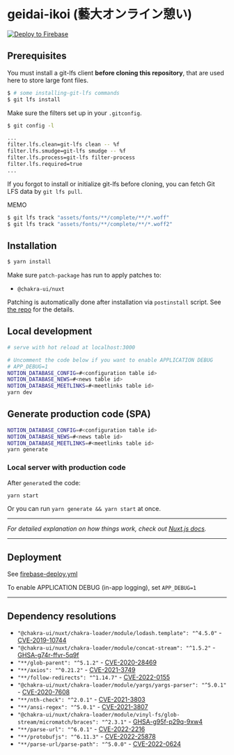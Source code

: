 # geidai-ikoi (藝大オンライン憩い)
[![Deploy to Firebase](https://github.com/MaySoMusician/geidai-ikoi/actions/workflows/firebase-deploy.yml/badge.svg)](https://github.com/MaySoMusician/geidai-ikoi/actions/workflows/firebase-deploy.yml)

## Prerequisites 

You must install a git-lfs client **before cloning this repository**, that are used here to store large font files.

```bash
$ # some installing-git-lfs commands
$ git lfs install
```

Make sure the filters set up in your `.gitconfig`.
```bash
$ git config -l

...
filter.lfs.clean=git-lfs clean -- %f
filter.lfs.smudge=git-lfs smudge -- %f
filter.lfs.process=git-lfs filter-process
filter.lfs.required=true
...

```

If you forgot to install or initialize git-lfs before cloning, you can fetch Git LFS data by `git lfs pull`.

MEMO
```bash
$ git lfs track "assets/fonts/**/complete/**/*.woff"
$ git lfs track "assets/fonts/**/complete/**/*.woff2"
```

## Installation

```bash
$ yarn install
```

Make sure `patch-package` has run to apply patches to:
 - `@chakra-ui/nuxt`

Patching is automatically done after installation via `postinstall` script. See [the repo](https://github.com/ds300/patch-package) for the details.

## Local development

```bash
# serve with hot reload at localhost:3000

# Uncomment the code below if you want to enable APPLICATION DEBUG
# APP_DEBUG=1
NOTION_DATABASE_CONFIG=#<configuration table id>
NOTION_DATABASE_NEWS=#<news table id>
NOTION_DATABASE_MEETLINKS=#<meetlinks table id>
yarn dev
```

## Generate production code (SPA)

```bash
NOTION_DATABASE_CONFIG=#<configuration table id>
NOTION_DATABASE_NEWS=#<news table id>
NOTION_DATABASE_MEETLINKS=#<meetlinks table id>
yarn generate
```


### Local server with production code
After `generate`d the code:
```bash
yarn start
```
Or you can run `yarn generate && yarn start` at once.

---

*For detailed explanation on how things work, check out [Nuxt.js docs](https://nuxtjs.org).*

---

## Deployment

See [firebase-deploy.yml](.github/workflows/firebase-deploy.yml)

To enable APPLICATION DEBUG (in-app logging), set `APP_DEBUG=1`

---

## Dependency resolutions

- `"@chakra-ui/nuxt/chakra-loader/module/lodash.template": "^4.5.0"` - [CVE-2019-10744](https://github.com/advisories/GHSA-jf85-cpcp-j695)
- `"@chakra-ui/nuxt/chakra-loader/module/concat-stream": "^1.5.2"` - [GHSA-g74r-ffvr-5q9f](https://github.com/advisories/GHSA-g74r-ffvr-5q9f)
- `"**/glob-parent": "^5.1.2"` - [CVE-2020-28469](https://github.com/advisories/GHSA-ww39-953v-wcq6)
- `"**/axios": "^0.21.2"` - [CVE-2021-3749](https://github.com/advisories/GHSA-cph5-m8f7-6c5x)
- `"**/follow-redirects": "^1.14.7"` - [CVE-2022-0155](https://github.com/advisories/GHSA-74fj-2j2h-c42q)
- `"@chakra-ui/nuxt/chakra-loader/module/yargs/yargs-parser": "^5.0.1"` - [CVE-2020-7608](https://github.com/advisories/GHSA-p9pc-299p-vxgp)
- `"**/nth-check": "^2.0.1"` - [CVE-2021-3803](https://github.com/advisories/GHSA-rp65-9cf3-cjxr)
- `"**/ansi-regex": "^5.0.1"` - [CVE-2021-3807](https://github.com/advisories/GHSA-93q8-gq69-wqmw)
- `"@chakra-ui/nuxt/chakra-loader/module/vinyl-fs/glob-stream/micromatch/braces": "^2.3.1"` - [GHSA-g95f-p29q-9xw4](https://github.com/advisories/GHSA-g95f-p29q-9xw4)
- `"**/parse-url": "^6.0.1"` - [CVE-2022-2216](https://github.com/advisories/GHSA-7f3x-x4pr-wqhj)
- `"**/protobufjs": "^6.11.3"` - [CVE-2022-25878](https://github.com/advisories/GHSA-g954-5hwp-pp24)
- `"**/parse-url/parse-path": "^5.0.0"` - [CVE-2022-0624](https://github.com/advisories/GHSA-3j8f-xvm3-ffx4)